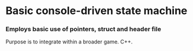 <H1>Basic console-driven state machine</H1>
<H3>Employs basic use of pointers, struct and header file</H3>
<p>Purpose is to integrate within a broader game. C++.</p>
